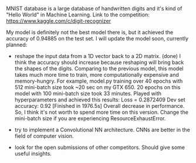 MNIST database is a large database of handwritten digits and it's kind of "Hello World" in Machine Learning.
Link to the competition: https://www.kaggle.com/c/digit-recognizer

My model is definitely not the best model there is, but it achieved the accuracy of 0.94885 on the test set.
I will update the model soon, currently planned:
- reshape the input data from a 1D vector back to a 2D matrix. (done)
I think the accuracy should increase because reshaping will bring back the shapes of the digits.
Comparing to the previous model, this model takes much more time to train,
more computationally expensive and memory-hungry.
For example, model.py training over 40 epochs with 512 mini-batch size
took ~20 sec on my GTX 650. 20 epochs on this model with 100 mini-batch size took 33 minutes.
Played with hyperparameters and achieved this results:
Loss = 0.2872409
Dev set accuracy: 0.92
[Finished in 1976.5s]
Overall decrease in performance.
So, I think it's not worth to spend more time on this version.
Change the mini-batch size if you are experiencing ResourceExhaustError.

- try to implement a Convolutional NN architecture. CNNs are better in the field of computer vision.
- look for the open submissions of other competitors. Should give some useful insights.
